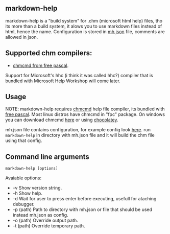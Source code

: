 

## markdown-help

markdown-help is a "build system" for .chm (microsoft html help) files, tho its more than a build system, it alows you to use markdown files instead of html, hence the name.
Configuration is stored in [mh.json](mh.json) file, comments are allowed in json.


## Supported chm compilers:

- [chmcmd from free pascal](https://wiki.freepascal.org/htmlhelp_compiler).

Support for Microsoft's hhc (i think it was called hhc?) compiler that is bundled with Microsoft Help Workshop will come later.


## Usage

NOTE: markdown-help requires [chmcmd](https://wiki.freepascal.org/htmlhelp_compiler) help file compiler, its bundled with [free pascal](https://www.freepascal.org/download.html).
Most linux distros have chmcmd in "fpc" package.
On windows you can download chmcmd [here](https://www.freepascal.org/download.html) or using [chocolatey](https://community.chocolatey.org/packages/freepascal).


mh.json file contains configuration, for example config look [here](mh.json).
run `markdown-help` in directory with mh.json file and it will build the chm file using that config.


## Command line arguments

`markdown-help [options]`

Avaiable options:
- -v            Show version string.
- -h            Show help.
- -d            Wait for user to press enter before executing, usefull for ataching debugger.
- -p (path)     Path to directory with mh.json or file that should be used instead mh.json as config.
- -o (path)     Override output path.
- -t (path)     Override temporary path.